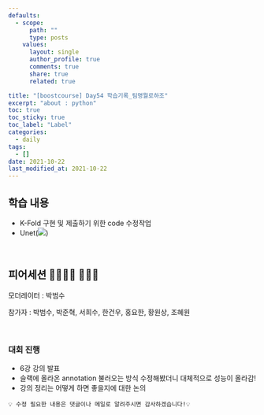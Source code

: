 ```yaml
---
defaults:
  - scope:
      path: ""
      type: posts
    values:
      layout: single
      author_profile: true
      comments: true
      share: true
      related: true

title: "[boostcourse] Day54 학습기록_팀명뭘로하조"
excerpt: "about : python"
toc: true
toc_sticky: true
toc_label: "Label"
categories:
  - daily
tags:
  - []
date: 2021-10-22
last_modified_at: 2021-10-22
---
```


## 학습 내용

- K-Fold 구현 및 제출하기 위한 code 수정작업
- Unet(<a href="https://hongsusoo.github.io/ai/unet"><img src="https://img.shields.io/badge/-Unet-red"/></a>)

<br>

## 피어세션 👨‍👨‍👦‍👦 👨‍👨‍👦

모더레이터 : 박범수

참가자 : 박범수, 박준혁, 서희수, 한건우, 홍요한, 황원상, 조혜원

<br>

### 대회 진행

- 6강 강의 발표
- 슬랙에 올라온 annotation 불러오는 방식 수정해봤더니 대체적으로 성능이 올라감!
- 강의 정리는 어떻게 하면 좋을지에 대한 논의

```
💡 수정 필요한 내용은 댓글이나 메일로 알려주시면 감사하겠습니다!💡 
```
